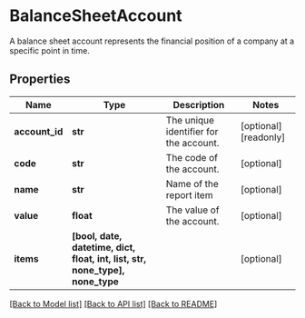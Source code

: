 # BalanceSheetAccount

A balance sheet account represents the financial position of a company at a specific point in time.

## Properties
Name | Type | Description | Notes
------------ | ------------- | ------------- | -------------
**account_id** | **str** | The unique identifier for the account. | [optional] [readonly] 
**code** | **str** | The code of the account. | [optional] 
**name** | **str** | Name of the report item | [optional] 
**value** | **float** | The value of the account. | [optional] 
**items** | **[bool, date, datetime, dict, float, int, list, str, none_type], none_type** |  | [optional] 

[[Back to Model list]](../../README.md#documentation-for-models) [[Back to API list]](../../README.md#documentation-for-api-endpoints) [[Back to README]](../../README.md)


